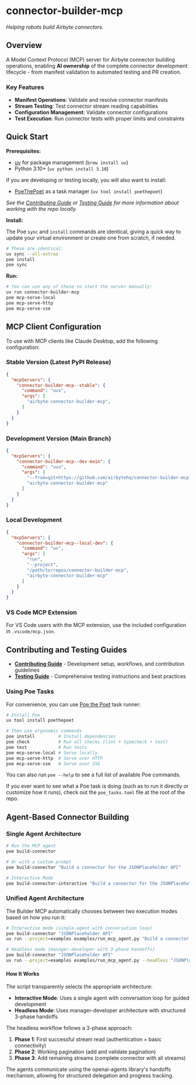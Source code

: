# connector-builder-mcp

*Helping robots build Airbyte connectors.*

## Overview

A Model Context Protocol (MCP) server for Airbyte connector building operations, enabling **AI ownership** of the complete connector development lifecycle - from manifest validation to automated testing and PR creation.

### Key Features

- **Manifest Operations**: Validate and resolve connector manifests
- **Stream Testing**: Test connector stream reading capabilities  
- **Configuration Management**: Validate connector configurations
- **Test Execution**: Run connector tests with proper limits and constraints

## Quick Start

**Prerequisites:**

- [uv](https://docs.astral.sh/uv/) for package management (`brew install uv`)
- Python 3.10+ (`uv python install 3.10`)

If you are developing or testing locally, you will also want to install:

- [PoeThePoet](https://poethepoet.natn.io) as a task manager (`uv tool install poethepoet`)

*See the [Contributing Guide](CONTRIBUTING.md) or [Testing Guide](TESTING.md) for more information about working with the repo locally.*

**Install:**

The Poe `sync` and `install` commands are identical, giving a quick way to update your virtual environment or create one from scratch, if needed.

```bash
# These are identical:
uv sync --all-extras
poe install
poe sync
```

**Run:**

```bash
# You can use any of these to start the server manually:
uv run connector-builder-mcp
poe mcp-serve-local
poe mcp-serve-http
poe mcp-serve-sse
```

## MCP Client Configuration

To use with MCP clients like Claude Desktop, add the following configuration:

### Stable Version (Latest PyPI Release)

```json
{
  "mcpServers": {
    "connector-builder-mcp--stable": {
      "command": "uvx",
      "args": [
        "airbyte-connector-builder-mcp",
      ]
    }
  }
}
```

### Development Version (Main Branch)

```json
{
  "mcpServers": {
    "connector-builder-mcp--dev-main": {
      "command": "uvx",
      "args": [
        "--from=git+https://github.com/airbytehq/connector-builder-mcp.git@main",
        "airbyte-connector-builder-mcp"
      ]
    }
  }
}
```

### Local Development

```json
{
  "mcpServers": {
    "connector-builder-mcp--local-dev": {
      "command": "uv",
      "args": [
        "run",
        "--project",
        "/path/to/repos/connector-builder-mcp",
        "airbyte-connector-builder-mcp"
      ]
    }
  }
}
```

### VS Code MCP Extension

For VS Code users with the MCP extension, use the included configuration in `.vscode/mcp.json`.

## Contributing and Testing Guides

- **[Contributing Guide](./CONTRIBUTING.md)** - Development setup, workflows, and contribution guidelines
- **[Testing Guide](./TESTING.md)** - Comprehensive testing instructions and best practices

### Using Poe Tasks

For convenience, you can use [Poe the Poet](https://poethepoet.natn.io/) task runner:

```bash
# Install Poe
uv tool install poethepoet

# Then use ergonomic commands
poe install         # Install dependencies
poe check           # Run all checks (lint + typecheck + test)
poe test            # Run tests
poe mcp-serve-local # Serve locally
poe mcp-serve-http  # Serve over HTTP
poe mcp-serve-sse   # Serve over SSE
```

You can also run `poe --help` to see a full list of available Poe commands.

If you ever want to see what a Poe task is doing (such as to run it directly or customize how it runs), check out the `poe_tasks.toml` file at the root of the repo.

## Agent-Based Connector Building

### Single Agent Architecture

```bash
# Run the MCP agent
poe build-connector

# Or with a custom prompt
poe build-connector "Build a connector for the JSONPlaceholder API"

# Interactive Mode
poe build-connector-interactive "Build a connector for the JSONPlaceholder API"
```

### Unified Agent Architecture

The Builder MCP automatically chooses between two execution modes based on how you run it:

```bash
# Interactive mode (single-agent with conversation loop)
poe build-connector "JSONPlaceholder API"
uv run --project=examples examples/run_mcp_agent.py "Build a connector for the JSONPlaceholder API"

# Headless mode (manager-developer with 3-phase handoffs)
poe build-connector "JSONPlaceholder API"
uv run --project=examples examples/run_mcp_agent.py --headless "JSONPlaceholder API"
```

#### How It Works

The script transparently selects the appropriate architecture:

- **Interactive Mode**: Uses a single agent with conversation loop for guided development
- **Headless Mode**: Uses manager-developer architecture with structured 3-phase handoffs

The headless workflow follows a 3-phase approach:

1. **Phase 1**: First successful stream read (authentication + basic connectivity)
2. **Phase 2**: Working pagination (add and validate pagination)
3. **Phase 3**: Add remaining streams (complete connector with all streams)

The agents communicate using the openai-agents library's handoffs mechanism, allowing for structured delegation and progress tracking.
